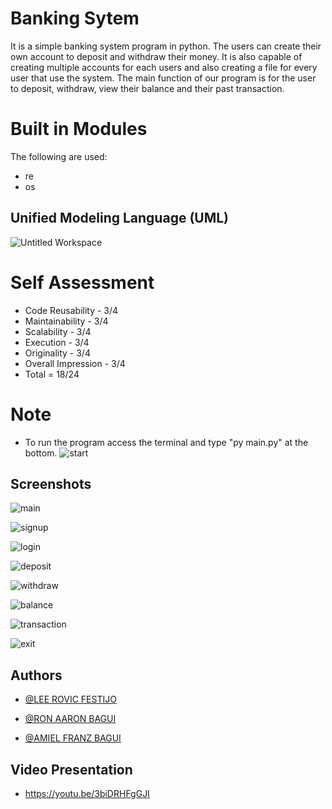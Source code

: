 
# Banking Sytem

It is a simple banking system program in python. The users
can create their own account to deposit and withdraw their money. It is also capable of creating 
multiple accounts for each users and also creating a file for every user that use the system.
The main function of our program is for the user to deposit, withdraw, view their balance and their
past transaction.


# Built in Modules

The following are used:

- re
- os

##  Unified Modeling Language (UML)
![Untitled Workspace](https://user-images.githubusercontent.com/117901938/206882783-9a4e7f3c-4d13-4a5d-b352-efb1820162e7.png)

# Self Assessment
- Code Reusability - 3/4
- Maintainability - 3/4
- Scalability - 3/4
- Execution - 3/4
- Originality - 3/4
- Overall Impression - 3/4
- Total = 18/24

# Note
- To run the program access the terminal and type "py main.py" at the bottom.
![start](https://user-images.githubusercontent.com/117901938/206882867-553286cc-aa0e-49dc-8e4e-db3070001e66.PNG)
## Screenshots



![main](https://user-images.githubusercontent.com/117901938/206883140-f9ea2a1c-8551-4487-9149-cdb02a40ca06.PNG)

![signup](https://user-images.githubusercontent.com/117901938/206883144-f74e2355-6a20-4cfa-837d-a4b25d73becb.PNG)

![login](https://user-images.githubusercontent.com/117901938/206883139-8d18ee82-ac12-481c-9a6a-41207604affe.PNG)

![deposit](https://user-images.githubusercontent.com/117901938/206883151-ab05613d-f579-41d9-89d9-7240720182a1.PNG)

![withdraw](https://user-images.githubusercontent.com/117901938/206883153-6c226087-0d3a-48c8-8251-b141ad7c2857.PNG)

![balance](https://user-images.githubusercontent.com/117901938/206883159-a66d3c38-2f6c-4586-a224-e37fa1d09b99.PNG)

![transaction](https://user-images.githubusercontent.com/117901938/206883162-44eaa04c-15b2-41a1-8fb9-39586c78d0c7.PNG)

![exit](https://user-images.githubusercontent.com/117901938/206883235-0cd39fc7-8f02-4bbf-b58b-7d7f326e7e85.PNG)

## Authors

- [@LEE ROVIC FESTIJO](https://github.com/LeeRovicFestijo)

- [@RON AARON BAGUI](https://github.com/baguiron)

- [@AMIEL FRANZ BAGUI](https://github.com/MrFranzu)

## Video Presentation
- https://youtu.be/3biDRHFgGJI
